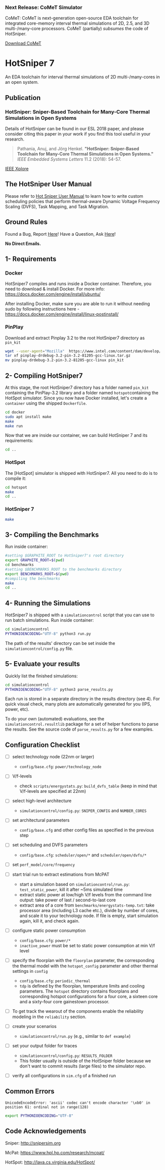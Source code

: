 ### Next Release: CoMeT Simulator

CoMeT: CoMeT is next-generation open-source EDA toolchain for integrated core-memory interval thermal simulations of 2D, 2.5, and 3D multi-/many-core processors. CoMeT (partially) *subsumes* the code of HotSniper.

[Download CoMeT](https://github.com/marg-tools/CoMeT) 

# HotSniper 7

An EDA toolchain for interval thermal simulations of 2D multi-/many-cores in an open system.

## Publication

### HotSniper: Sniper-Based Toolchain for Many-Core Thermal Simulations in Open Systems

Details of HotSniper can be found in our ESL 2018 paper, and please consider citing this paper in your work if you find this tool useful in your research.

> Pathania, Anuj, and Jörg Henkel. **"HotSniper: Sniper-Based Toolchain for Many-Core Thermal Simulations in Open Systems."** *IEEE Embedded Systems Letters* 11.2 (2018): 54-57.

[IEEE Xplore](https://ieeexplore.ieee.org/abstract/document/8444047) 

## The HotSniper User Manual

Please refer to [Hot Sniper User Manual](https://github.com/anujpathania/HotSniper/blob/master/The%20HotSniper%20User%20Manual.pdf) to learn how to write custom scheduling policies that perform thermal-aware Dynamic Voltage Frequency Scaling (DVFS), Task Mapping, and Task Migration.

## Ground Rules

Found a Bug, Report [Here](https://github.com/anujpathania/HotSniper/issues)! Have a Question, Ask [Here](https://github.com/anujpathania/HotSniper/discussions)!

**No Direct Emails.**

## 1- Requirements
### Docker
HotSniper7 compiles and runs inside a Docker container. Therefore, you need to download & install Docker. 
For more info: https://docs.docker.com/engine/install/ubuntu/

After installing Docker, make sure you are able to run it without needing sudo by following instructions here - https://docs.docker.com/engine/install/linux-postinstall/

### PinPlay 
Download and extract Pinplay 3.2 to the root HotSniper7 directory as ```pin_kit```
```sh
wget --user-agent="Mozilla"  https://www.intel.com/content/dam/develop/external/us/en/protected/pinplay-drdebug-3.2-pin-3.2-81205-gcc-linux.tar.gz
tar xf pinplay-drdebug-3.2-pin-3.2-81205-gcc-linux.tar.gz
mv pinplay-drdebug-3.2-pin-3.2-81205-gcc-linux pin_kit
```

## 2- Compiling HotSniper7
At this stage, the root HotSniper7 directory has a folder named ```pin_kit``` containing the PinPlay-3.2 library and a folder named ```hotspot```containing the HotSpot simulator. Since you now have Docker installed, let's create a ```container``` using the shipped ```Dockerfile```.
```sh
cd docker
sudo apt install make
make
make run
```
Now that we are inside our container, we can build HotSniper 7 and its requirements:
```sh
cd ..
```

### HotSpot
The [HotSpot] simulator is shipped with HotSniper7. All you need to do is to compile it:
```sh
cd hotspot
make
cd ..
```

### HotSniper 7
```sh
make
```

## 3- Compiling the Benchmarks

Run inside container:
```sh
#setting $GRAPHITE_ROOT to HotSniper7's root directory
export GRAPHITE_ROOT=$(pwd)
cd benchmarks
#setting $BENCHMARKS_ROOT to the benchmarks directory
export BENCHMARKS_ROOT=$(pwd)
#compiling the benchmarks
make
cd ..
```


## 4- Running the Simulations
HotSniper7 is shipped with a ```simulationcontrol``` script that you can use to run batch simulations.
Run inside container:
```sh
cd simulationcontrol
PYTHONIOENCODING="UTF-8" python3 run.py
```
The path of the results' directory can be set inside the ```simulationcontrol/config.py``` file.


## 5- Evaluate your results
Quickly list the finished simulations:
```sh
cd simulationcontrol
PYTHONIOENCODING="UTF-8" python3 parse_results.py
```

Each run is stored in a separate directory in the results directory (see 4).
For quick visual check, many plots are automatically generated for you (IPS, power, etc).

To do your own (automated) evaluations, see the `simulationcontrol.resultlib` package for a set of helper functions to parse the results. See the source code of `parse_results.py` for a few examples.


## Configuration Checklist

- [ ] select technology node (22nm or larger)
  - `config/base.cfg`: `power/technology_node`
- [ ] V/f-levels
  - check `scripts/energystats.py`: `build_dvfs_table` (keep in mind that V/f-levels are specified at 22nm)
- [ ] select high-level architecture
  - `simulationcontrol/config.py`: `SNIPER_CONFIG` and `NUMBER_CORES`
- [ ] set architectural parameters
  - `config/base.cfg` and other config files as specified in the previous step
- [ ] set scheduling and DVFS parameters
  - `config/base.cfg`: `scheduler/open/*` and `scheduler/open/dvfs/*`
- [ ] set `perf_model/core/frequency`
- [ ] start trial run to extract estimations from McPAT
  - start a simulation based on `simulationcontrol/run.py`: `test_static_power`, kill it after ~5ms simulated time
  - extract static power at low/high V/f levels from the command line output: take power of last / second-to-last core
  - extract area of a core from `benchmarks/energystats-temp.txt`: take processor area (including L3 cache etc.), divide by number of cores, and scale it to your technology node. If file is empty, start simulation again, kill it, and check again.
- [ ] configure static power consumption
  - `config/base.cfg`: `power/*`
  - `inactive_power` must be set to static power consumption at min V/f level
- [ ] specify the floorplan with the `floorplan` parameter, the corresponding the thermal model with the `hotspot_config` parameter and other thermal settings in `config`
  - `config/base.cfg`: `periodic_thermal`
  - `tdp` is defined by the floorplan, temperature limits and cooling parameters.
  The `hotspot` directory contains floorplans and corresponding hotspot configurations for a four core, a sixteen core and a sixty-four core gainestown processor.
- [ ] To get track the wearout of the components enable the reliability modeling in the `reliability` section.
- [ ] create your scenarios
  - `simulationcontrol/run.py` (e.g., similar to `def example`)
- [ ] set your output folder for traces
  - `simulationcontrol/config.py`: `RESULTS_FOLDER`
  - This folder usually is outside of the HotSniper folder because we don't want to commit results (large files) to the simulator repo.
- [ ] verify all configurations in `sim.cfg` of a finished run


## Common Errors
```UnicodeEncodeError: 'ascii' codec can't encode character '\xb0' in position 61: ordinal not in range(128)```
```sh
export PYTHONIOENCODING="UTF-8"
```

## Code Acknowledgements

  Sniper: <http://snipersim.org>
  
  McPat: https://www.hpl.hp.com/research/mcpat/
  
  HotSpot: <http://lava.cs.virginia.edu/HotSpot/>

